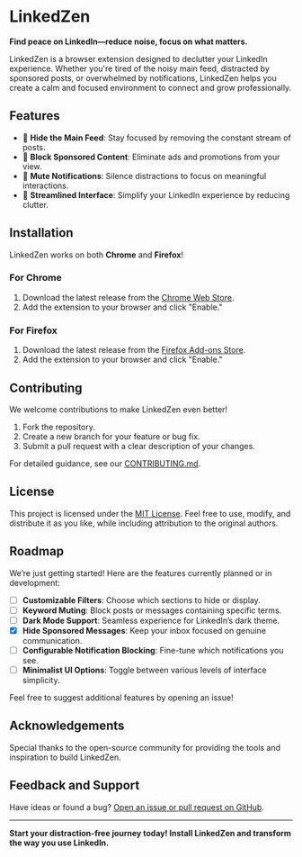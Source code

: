 # **LinkedZen**  
**Find peace on LinkedIn—reduce noise, focus on what matters.**

LinkedZen is a browser extension designed to declutter your LinkedIn experience. Whether you're tired of the noisy main feed, distracted by sponsored posts, or overwhelmed by notifications, LinkedZen helps you create a calm and focused environment to connect and grow professionally.

## **Features**  
- 🛑 **Hide the Main Feed**: Stay focused by removing the constant stream of posts.  
- 🚫 **Block Sponsored Content**: Eliminate ads and promotions from your view.  
- 🔕 **Mute Notifications**: Silence distractions to focus on meaningful interactions.  
- 🎯 **Streamlined Interface**: Simplify your LinkedIn experience by reducing clutter.  

## **Installation**  
LinkedZen works on both **Chrome** and **Firefox**!  

### **For Chrome**  
1. Download the latest release from the [Chrome Web Store](#).  
2. Add the extension to your browser and click "Enable."  

### **For Firefox**  
1. Download the latest release from the [Firefox Add-ons Store](#).  
2. Add the extension to your browser and click "Enable."  

## **Contributing**  
We welcome contributions to make LinkedZen even better!  

1. Fork the repository.  
2. Create a new branch for your feature or bug fix.  
3. Submit a pull request with a clear description of your changes.  

For detailed guidance, see our [CONTRIBUTING.md](CONTRIBUTING.md).  

## **License**  
This project is licensed under the [MIT License](LICENSE). Feel free to use, modify, and distribute it as you like, while including attribution to the original authors.

## **Roadmap**  
We’re just getting started! Here are the features currently planned or in development:  
- [ ] **Customizable Filters**: Choose which sections to hide or display.  
- [ ] **Keyword Muting**: Block posts or messages containing specific terms.  
- [ ] **Dark Mode Support**: Seamless experience for LinkedIn’s dark theme.  
- [x] **Hide Sponsored Messages**: Keep your inbox focused on genuine communication.  
- [ ] **Configurable Notification Blocking**: Fine-tune which notifications you see.  
- [ ] **Minimalist UI Options**: Toggle between various levels of interface simplicity.  

Feel free to suggest additional features by opening an issue!

## **Acknowledgements**  
Special thanks to the open-source community for providing the tools and inspiration to build LinkedZen.

## **Feedback and Support**  
Have ideas or found a bug? [Open an issue or pull request on GitHub](https://github.com/bo-carey/linkedzen).

---

**Start your distraction-free journey today! Install LinkedZen and transform the way you use LinkedIn.**
